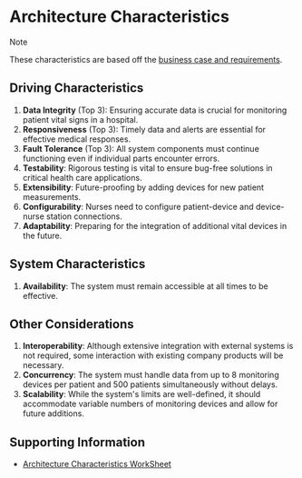 # Architecture Characteristics

> [!NOTE]
> These characteristics are based off the [business case and requirements](requirements.md).

## Driving Characteristics

1. **Data Integrity** (Top 3): Ensuring accurate data is crucial for monitoring patient vital signs in a hospital.
2. **Responsiveness** (Top 3): Timely data and alerts are essential for effective medical responses.
3. **Fault Tolerance** (Top 3): All system components must continue functioning even if individual parts encounter errors.
4. **Testability**: Rigorous testing is vital to ensure bug-free solutions in critical health care applications.
5. **Extensibility**: Future-proofing by adding devices for new patient measurements.
6. **Configurability**: Nurses need to configure patient-device and device-nurse station connections.
7. **Adaptability**: Preparing for the integration of additional vital devices in the future.

## System Characteristics

1. **Availability**: The system must remain accessible at all times to be effective.

## Other Considerations

1. **Interoperability**: Although extensive integration with external systems is not required, some interaction with existing company products will be necessary.
2. **Concurrency**: The system must handle data from up to 8 monitoring devices per patient and 500 patients simultaneously without delays.
3. **Scalability**: While the system's limits are well-defined, it should accommodate variable numbers of monitoring devices and allow for future additions.

## Supporting Information

- [Architecture Characteristics WorkSheet](adr/supportingDocuments/architecture-characteristics-worksheet.pptx)
